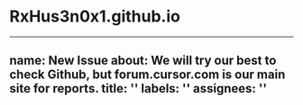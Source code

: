 # RxHus3n0x1.github.io

---
name: New Issue
about: We will try our best to check Github, but forum.cursor.com is our main site for reports.
title: ''
labels: ''
assignees: ''
---

